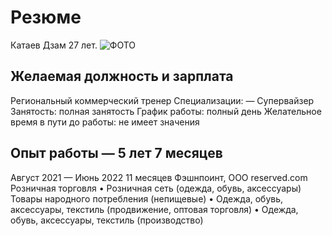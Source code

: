 # Резюме
Катаев Дзам 27 лет.
![ФОТО](https://sun9-76.userapi.com/s/v1/ig2/hbKFQkhtSaidCrnrQM9KqxNPltCqON4NISKCfMB-5qOmOqlmD8S3myYmIgJXkZBrZBuVXhA6P1uMj1f2RoIJCqXG.jpg?size=200x200&quality=96&crop=5,382,1317,1317&ava=1)
## Желаемая должность и зарплата
Региональный коммерческий тренер
Специализации:
— Супервайзер
Занятость: полная занятость
График работы: полный день
Желательное время в пути до работы: не имеет значения

## Опыт работы — 5 лет 7 месяцев
Август 2021 — Июнь 2022 11 месяцев
Фэшнпоинт, ООО reserved.com
Розничная торговля
• Розничная сеть (одежда, обувь, аксессуары)
Товары народного потребления (непищевые)
• Одежда, обувь, аксессуары, текстиль (продвижение, оптовая торговля)
• Одежда, обувь, аксессуары, текстиль (производство)